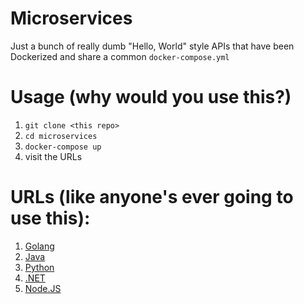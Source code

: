 # Microservices

Just a bunch of really dumb "Hello, World" style APIs that have been Dockerized and share a common `docker-compose.yml`

# Usage (why would you use this?)
1. `git clone <this repo>`
2. `cd microservices`
3. `docker-compose up`
4. visit the URLs

# URLs (like anyone's ever going to use this):
1. [Golang](http://localhost:8001)
2. [Java](http://localhost:8002)
3. [Python](http://localhost:8003)
4. [.NET](http://localhost:8004)
5. [Node.JS](http://localhost:8005)

